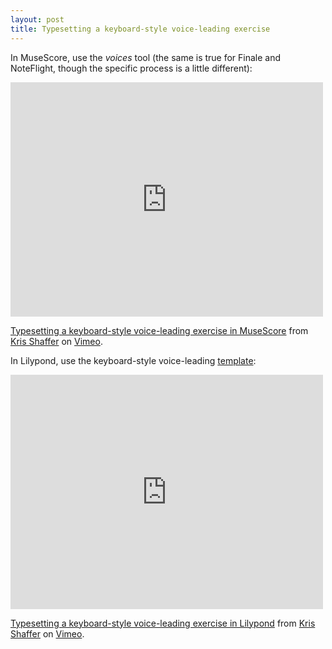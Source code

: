 ```yaml
---
layout: post
title: Typesetting a keyboard-style voice-leading exercise
---
```


In MuseScore, use the _voices_ tool (the same is true for Finale and NoteFlight, though the specific process is a little different):

<iframe src="http://player.vimeo.com/video/61032934" width="500" height="375" frameborder="0" webkitAllowFullScreen mozallowfullscreen allowFullScreen></iframe> <p><a href="http://vimeo.com/61032934">Typesetting a keyboard-style voice-leading exercise in MuseScore</a> from <a href="http://vimeo.com/user11692346">Kris Shaffer</a> on <a href="http://vimeo.com">Vimeo</a>.</p>

In Lilypond, use the keyboard-style voice-leading [template][lilytemp]:

<iframe src="http://player.vimeo.com/video/61034943" width="500" height="375" frameborder="0" webkitAllowFullScreen mozallowfullscreen allowFullScreen></iframe> <p><a href="http://vimeo.com/61034943">Typesetting a keyboard-style voice-leading exercise in Lilypond</a> from <a href="http://vimeo.com/user11692346">Kris Shaffer</a> on <a href="http://vimeo.com">Vimeo</a>.</p>

[lilytemp]: Graphics/KBtypesettingDemo.ly
